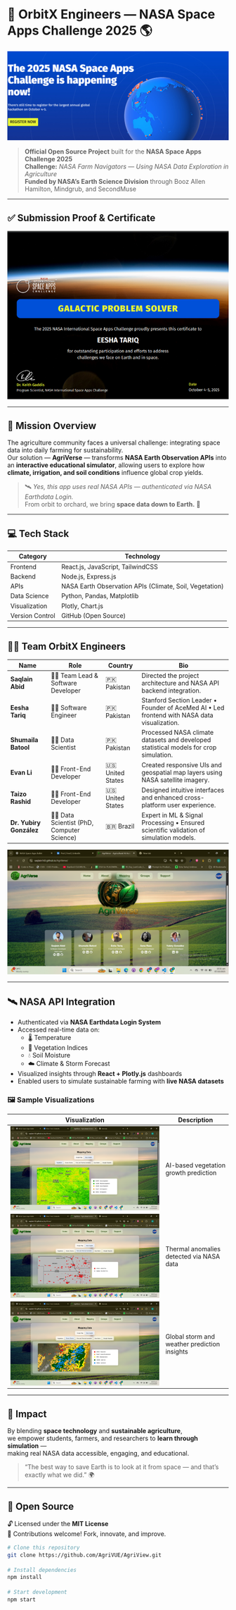 # 🚀 OrbitX Engineers — NASA Space Apps Challenge 2025 🌎  

![NASA Space Apps](NASA_Space_App.png)  
> **Official Open Source Project** built for the **NASA Space Apps Challenge 2025**  
> **Challenge:** *NASA Farm Navigators — Using NASA Data Exploration in Agriculture*  
> **Funded by NASA’s Earth Science Division** through Booz Allen Hamilton, Mindgrub, and SecondMuse  

---

## ✅ Submission Proof & Certificate  
![Proof of Submission](Proof%20of%20Submission.png) 

---

## 🌾 Mission Overview  

The agriculture community faces a universal challenge: integrating space data into daily farming for sustainability.  
Our solution — **AgriVerse** — transforms **NASA Earth Observation APIs** into an **interactive educational simulator**, allowing users to explore how **climate, irrigation, and soil conditions** influence global crop yields.  

> 🛰️ *Yes, this app uses real NASA APIs — authenticated via NASA Earthdata Login.*  
> From orbit to orchard, we bring **space data down to Earth.** 🌾  

---

## 💻 Tech Stack  

| Category | Technology |
|-----------|-------------|
| Frontend | React.js, JavaScript, TailwindCSS |
| Backend | Node.js, Express.js |
| APIs | NASA Earth Observation APIs (Climate, Soil, Vegetation) |
| Data Science | Python, Pandas, Matplotlib |
| Visualization | Plotly, Chart.js |
| Version Control | GitHub (Open Source) |

---

## 👨‍🚀 Team OrbitX Engineers  

| Name | Role | Country | Bio |
|------|------|----------|-----|
| **Saqlain Abid** | 🧑‍💻 Team Lead & Software Developer | 🇵🇰 Pakistan | Directed the project architecture and NASA API backend integration. |
| **Eesha Tariq** | 👩‍💻 Software Engineer | 🇵🇰 Pakistan | Stanford Section Leader • Founder of AceMed AI • Led frontend with NASA data visualization. |
| **Shumaila Batool** | 👩‍🔬 Data Scientist | 🇵🇰 Pakistan | Processed NASA climate datasets and developed statistical models for crop simulation. |
| **Evan Li** | 👨‍💻 Front-End Developer | 🇺🇸 United States | Created responsive UIs and geospatial map layers using NASA satellite imagery. |
| **Taizo Rashid** | 👨‍💻 Front-End Developer | 🇺🇸 United States | Designed intuitive interfaces and enhanced cross-platform user experience. |
| **Dr. Yubiry González** | 👩‍🔬 Data Scientist (PhD, Computer Science) | 🇧🇷 Brazil | Expert in ML & Signal Processing • Ensured scientific validation of simulation models. |

![Team OrbitX](teampage.png)

---

## 🛰️ NASA API Integration  

- Authenticated via **NASA Earthdata Login System**  
- Accessed real-time data on:
  - 🌡️ Temperature  
  - 🌱 Vegetation Indices  
  - 💧 Soil Moisture  
  - ☁️ Climate & Storm Forecast  
- Visualized insights through **React + Plotly.js** dashboards  
- Enabled users to simulate sustainable farming with **live NASA datasets**

### 🖼️ Sample Visualizations  

| Visualization | Description |
|----------------|--------------|
| ![Vegetation](Vegetation_recommendation.png) | AI-based vegetation growth prediction |
| ![Thermal](thermal_anormalities.png) | Thermal anomalies detected via NASA data |
| ![Storms](storm_possibilities.png) | Global storm and weather prediction insights |

---

## 🌟 Impact  

By blending **space technology** and **sustainable agriculture**,  
we empower students, farmers, and researchers to **learn through simulation** —  
making real NASA data accessible, engaging, and educational.  

> “The best way to save Earth is to look at it from space — and that’s exactly what we did.” 🌍  

---

## 💬 Open Source  

🔓 Licensed under the **MIT License**  
📂 Contributions welcome! Fork, innovate, and improve.  

```bash
# Clone this repository
git clone https://github.com/AgriVUE/AgriView.git

# Install dependencies
npm install

# Start development
npm start
